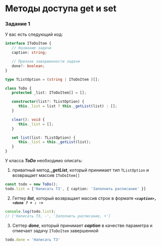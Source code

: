 # Методы доступа get и set

### Задание 1

У вас есть следующий код:

```TypeScript
interface IToDoItem {
   // Название задачи
   caption: string;

   // Признак завершенности задачи
   done?: boolean;
}

type TListOption = (string | IToDoItem )[];

class ToDo {
   protected _list: IToDoItem[] = [];

   constructor(list?: TListOption) {
      this._list = list ? this._getList(list) : [];
   }

   clear(): void {
      this._list = [];
   }

   set list(list: TListOption) {
      this._list = this._getList(list);
   }
}
```
У класса ***ToDo*** необходимо описать:

1. приватный метод ***_getList***, который принимает тип `TListOption` и возвращает массив `IToDoItem[]`
```TypeScript
const todo = new ToDo();
todo.list = ['Написать ТЗ', { caption: 'Заполнить расписание' }]
```

2. Геттер ***list***, который возвращает массив строк в формате ***`<caption>, <done ? + : ->`***
```TypeScript
console.log(todo.list);
// ['Написать ТЗ, -', 'Заполнить расписание, +']
```

3. Сеттер ***done***, который принимает ***caption*** в качестве параметра и отмечает задачу `IToDoItem` завершенной
```TypeScript
todo.done = 'Написать ТЗ'
```
